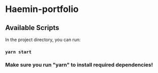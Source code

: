 


# Haemin-portfolio
## Available Scripts

In the project directory, you can run:

### `yarn start`

### Make sure you run "yarn" to install required dependencies! 
